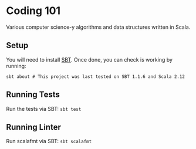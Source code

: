 # Coding 101

Various computer science-y algorithms and data structures written in Scala.

## Setup

You will need to install [SBT](https://www.scala-sbt.org/1.0/docs/Setup.html). Once done, you can check is working by running:

```
sbt about # This project was last tested on SBT 1.1.6 and Scala 2.12
```

## Running Tests

Run the tests via SBT: `sbt test`

## Running Linter

Run scalafmt via SBT: `sbt scalafmt`

